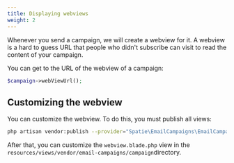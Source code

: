 ```yaml
---
title: Displaying webviews
weight: 2
---
```


Whenever you send a campaign, we will create a webview for it. A webview is a hard to guess URL that people who didn't subscribe can visit to read the content of your campaign.

You can get to the URL of the webview of a campaign:

```php
$campaign->webViewUrl();
```

## Customizing the webview

You can customize the webview. To do this, you must publish all views:

```bash
php artisan vendor:publish --provider="Spatie\EmailCampaigns\EmailCampaignsServiceProvider" --tag="views"
```

After that, you can customize the `webview.blade.php` view in the `resources/views/vendor/email-campaigns/campaign`directory.

